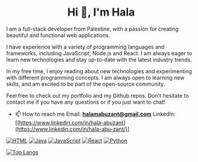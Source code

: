 

<h1 align="center">Hi 👋, I'm Hala</h1>
<p align="center">

I am a full-stack developer from Palestine, with a passion for creating beautiful and functional web applications. 

I have experience with a variety of programming languages and frameworks, including JavaScript, Node.js and React. I am always eager to learn new technologies and stay up-to-date with the latest industry trends.

In my free time, I enjoy reading about new technologies and experimenting with different programming concepts. I am always open to learning new skills, and am excited to be part of the open-source community.

Feel free to check out my portfolio and my Github repos. Don't hesitate to contact me if you have any questions or if you just want to chat!



- 📫 How to reach me 
Email: **halamabuzant@gmail.com**
LinkedIn: [[https://www.linkedin.com/in/hala-abuzant](https://www.linkedin.com/in/hala-abu-zant/)]</p>

[![HTML](https://img.shields.io/badge/-HTML-%23E44D27?style=flat-square&logo=html5&logoColor=white&link=https://github.com/search?q=html)](https://github.com/search?q=html)
[![Java](https://img.shields.io/badge/-Java-%23ED8B00?style=flat-square&logo=java&logoColor=white&link=https://github.com/search?q=java)](https://github.com/search?q=java)
[![JavaScript](https://img.shields.io/badge/-JavaScript-%23F7DF1E?style=flat-square&logo=javascript&logoColor=white&link=https://github.com/search?q=javascript)](https://github.com/search?q=javascript)
[![React](https://img.shields.io/badge/-React-%2361DAFB?style=flat-square&logo=react&logoColor=white&link=https://github.com/search?q=react)](https://github.com/search?q=react)
[![Python](https://img.shields.io/badge/-Python-%233776AB?style=flat-square&logo=python&logoColor=white&link=https://github.com/search?q=python)](https://github.com/search?q=python)

[![Top Langs](https://github-readme-stats.vercel.app/api/top-langs/?username=anuraghazra&layout=compact)](https://github.com/anuraghazra/github-readme-stats)



